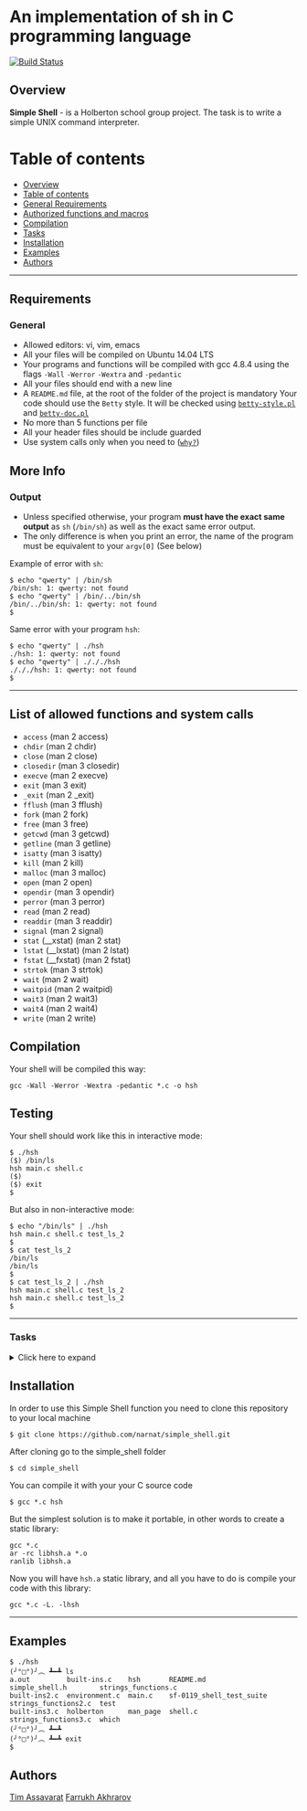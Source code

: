 # An implementation of sh in C programming language

[![Build Status](https://travis-ci.org/joemccann/dillinger.svg?branch=master)](https://github.com/narnat/printf)

## Overview

**Simple Shell** - is a Holberton school group project. The task is to write a simple UNIX command interpreter.

Table of contents
=================

<!--ts-->
   * [Overview](#overview)
   * [Table of contents](#table-of-contents)
   * [General Requirements](#general-requirements)
   * [Authorized functions and macros](#authorized-functions-and-macros)
   * [Compilation](#compilation)
   * [Tasks](#tasks)
   * [Installation](#installation)
   * [Examples](#examples)
   * [Authors](#authors)
<!--te-->


*************************************************************************

## Requirements
### General

  - Allowed editors: vi, vim, emacs
  - All your files will be compiled on Ubuntu 14.04 LTS
  - Your programs and functions will be compiled with gcc 4.8.4 using the flags `-Wall` `-Werror` `-Wextra` and `-pedantic`
  - All your files should end with a new line
  - A `README.md` file, at the root of the folder of the project is mandatory
Your code should use the `Betty` style. It will be checked using [`betty-style.pl`](https://github.com/holbertonschool/Betty/blob/master/betty-style.pl) and [`betty-doc.pl`](https://github.com/holbertonschool/Betty/blob/master/betty-doc.pl)
  - No more than 5 functions per file
  - All your header files should be include guarded
  - Use system calls only when you need to ([`why?`](https://www.quora.com/Why-are-system-calls-expensive-in-operating-systems))
## More Info
### Output
- Unless specified otherwise, your program __must have the exact same output__ as `sh` (`/bin/sh`) as well as the exact same error output.
- The only difference is when you print an error, the name of the program must be equivalent to your `argv[0]` (See below)

Example of error with `sh`:
```
$ echo "qwerty" | /bin/sh
/bin/sh: 1: qwerty: not found
$ echo "qwerty" | /bin/../bin/sh
/bin/../bin/sh: 1: qwerty: not found
$
```
Same error with your program `hsh`:
```
$ echo "qwerty" | ./hsh
./hsh: 1: qwerty: not found
$ echo "qwerty" | ./././hsh
./././hsh: 1: qwerty: not found
$
```
******************************************************************************

## List of allowed functions and system calls

- `access` (man 2 access)
- `chdir` (man 2 chdir)
- `close` (man 2 close)
- `closedir` (man 3 closedir)
- `execve` (man 2 execve)
- `exit` (man 3 exit)
- `_exit` (man 2 _exit)
- `fflush` (man 3 fflush)
- `fork` (man 2 fork)
- `free` (man 3 free)
- `getcwd` (man 3 getcwd)
- `getline` (man 3 getline)
- `isatty` (man 3 isatty)
- `kill` (man 2 kill)
- `malloc` (man 3 malloc)
- `open` (man 2 open)
- `opendir` (man 3 opendir)
- `perror` (man 3 perror)
- `read` (man 2 read)
- `readdir` (man 3 readdir)
- `signal` (man 2 signal)
- `stat` (__xstat) (man 2 stat)
- `lstat` (__lxstat) (man 2 lstat)
- `fstat` (__fxstat) (man 2 fstat)
- `strtok` (man 3 strtok)
- `wait` (man 2 wait)
- `waitpid` (man 2 waitpid)
- `wait3` (man 2 wait3)
- `wait4` (man 2 wait4)
- `write` (man 2 write)

## Compilation
Your shell will be compiled this way:

    gcc -Wall -Werror -Wextra -pedantic *.c -o hsh
## Testing
Your shell should work like this in interactive mode:
```
$ ./hsh
($) /bin/ls
hsh main.c shell.c
($)
($) exit
$
```
But also in non-interactive mode:
```
$ echo "/bin/ls" | ./hsh
hsh main.c shell.c test_ls_2
$
$ cat test_ls_2
/bin/ls
/bin/ls
$
$ cat test_ls_2 | ./hsh
hsh main.c shell.c test_ls_2
hsh main.c shell.c test_ls_2
$
```
*******************************************************************************

### Tasks
<details>
<summary>
Click here to expand
</summary>
<ul>

<li>- 0. I'm not going anywhere. You can print that wherever you want to. I'm here and I'm a Spur for life <i>mandatory</i>
</ul>
</details>

## Installation

In order to use this Simple Shell function you need to clone this repository to your local machine
```
$ git clone https://github.com/narnat/simple_shell.git
```
After cloning go to the simple_shell folder
```
$ cd simple_shell
```
You can compile it with your your C source code
```
$ gcc *.c hsh
```
But the simplest solution is to make it portable, in other words to create a static library:
```
gcc *.c
ar -rc libhsh.a *.o
ranlib libhsh.a
```
Now you will have `hsh.a` static library, and all you have to do is compile your code with this library:
```
gcc *.c -L. -lhsh
```

*****************************************************************************************************


## Examples
```
$ ./hsh
(╯°□°)╯︵ ┻━┻ ls
a.out         built-ins.c    hsh       README.md                 simple_shell.h        strings_functions.c
built-ins2.c  environment.c  main.c    sf-0119_shell_test_suite  strings_functions2.c  test
built-ins3.c  holberton      man_page  shell.c                   strings_functions3.c  which
(╯°□°)╯︵ ┻━┻ 
(╯°□°)╯︵ ┻━┻ exit
$  
```

## Authors
[Tim Assavarat](https://github.com/tassavarat)
[Farrukh Akhrarov](https://github.com/narnat)
